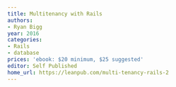 ```yaml
---
title: Multitenancy with Rails
authors:
- Ryan Bigg
year: 2016
categories:
- Rails
- database
prices: 'ebook: $20 minimum, $25 suggested'
editor: Self Published
home_url: https://leanpub.com/multi-tenancy-rails-2
---
```

